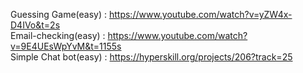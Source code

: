 Guessing Game(easy) : https://www.youtube.com/watch?v=yZW4x-D4IVo&t=2s<br>
Email-checking(easy) : https://www.youtube.com/watch?v=9E4UEsWpYvM&t=1155s<br>
Simple Chat bot(easy) : https://hyperskill.org/projects/206?track=25

